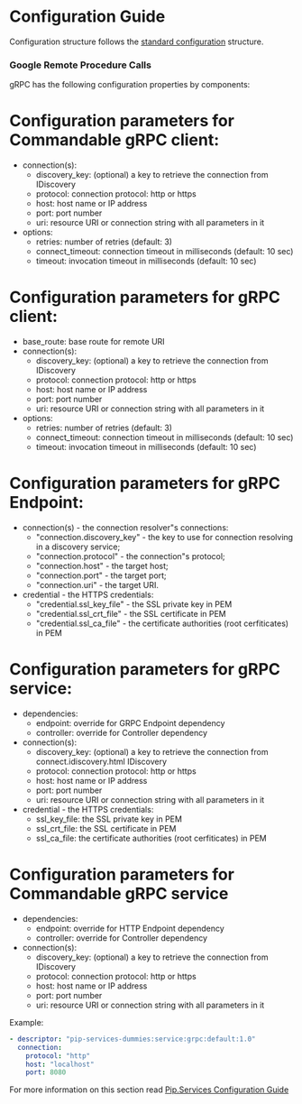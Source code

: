 # Configuration Guide <br/>

Configuration structure follows the 
[standard configuration](https://github.com/pip-services/pip-services3-container-node/doc/Configuration.md) 
structure. 

### <a name="grpc"></a> Google Remote Procedure Calls

gRPC has the following configuration properties by components:

# Configuration parameters for Commandable gRPC client:

- connection(s):
  - discovery_key:         (optional) a key to retrieve the connection from IDiscovery
  - protocol:              connection protocol: http or https
  - host:                  host name or IP address
  - port:                  port number
  - uri:                   resource URI or connection string with all parameters in it
- options:
  - retries:               number of retries (default: 3)
  - connect_timeout:       connection timeout in milliseconds (default: 10 sec)
  - timeout:               invocation timeout in milliseconds (default: 10 sec)

# Configuration parameters for gRPC client:

- base_route: base route for remote URI
- connection(s):
  - discovery_key: (optional) a key to retrieve the connection from IDiscovery
  - protocol: connection protocol: http or https
  - host: host name or IP address
  - port: port number
  - uri: resource URI or connection string with all parameters in it
- options:
  - retries: number of retries (default: 3)
  - connect_timeout: connection timeout in milliseconds (default: 10 sec)
  - timeout: invocation timeout in milliseconds (default: 10 sec)

# Configuration parameters for gRPC Endpoint:

- connection(s) - the connection resolver"s connections:
    - "connection.discovery_key" - the key to use for connection resolving in a discovery service;
    - "connection.protocol" - the connection"s protocol;
    - "connection.host" - the target host;
    - "connection.port" - the target port;
    - "connection.uri" - the target URI.
- credential - the HTTPS credentials:
    - "credential.ssl_key_file" - the SSL private key in PEM
    - "credential.ssl_crt_file" - the SSL certificate in PEM
    - "credential.ssl_ca_file" - the certificate authorities (root cerfiticates) in PEM

# Configuration parameters for gRPC service:

- dependencies:
  - endpoint:              override for GRPC Endpoint dependency
  - controller:            override for Controller dependency
- connection(s):
  - discovery_key:         (optional) a key to retrieve the connection from connect.idiscovery.html IDiscovery
  - protocol:              connection protocol: http or https
  - host:                  host name or IP address
  - port:                  port number
  - uri:                   resource URI or connection string with all parameters in it
- credential - the HTTPS credentials:
  - ssl_key_file:         the SSL private key in PEM
  - ssl_crt_file:         the SSL certificate in PEM
  - ssl_ca_file:          the certificate authorities (root cerfiticates) in PEM

# Configuration parameters for Commandable gRPC service

- dependencies:
  - endpoint:              override for HTTP Endpoint dependency
  - controller:            override for Controller dependency
- connection(s):
  - discovery_key:         (optional) a key to retrieve the connection from  IDiscovery
  - protocol:              connection protocol: http or https
  - host:                  host name or IP address
  - port:                  port number
  - uri:                   resource URI or connection string with all parameters in it

Example:
```yaml
- descriptor: "pip-services-dummies:service:grpc:default:1.0"
  connection:
    protocol: "http"
    host: "localhost"
    port: 8080
```

For more information on this section read 
[Pip.Services Configuration Guide](https://github.com/pip-services/pip-services3-container-node/doc/Configuration.md#deps)